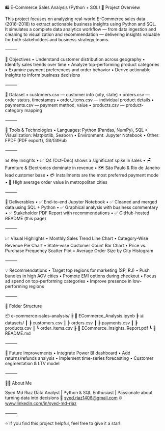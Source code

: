 🛍️ E-Commerce Sales Analysis (Python + SQL)
📌 Project Overview

This project focuses on analyzing real-world E-Commerce sales data (2016–2018) to extract actionable business insights using Python and SQL. It simulates a complete data analytics workflow — from data ingestion and cleaning to visualization and recommendation — delivering insights valuable for both stakeholders and business strategy teams.

⸻

🎯 Objectives
	•	Understand customer distribution across geography
	•	Identify sales trends over time
	•	Analyze top-performing product categories
	•	Examine payment preferences and order behavior
	•	Derive actionable insights to inform business decisions

⸻

🧩 Dataset
	•	customers.csv — customer info (city, state)
	•	orders.csv — order status, timestamps
	•	order_items.csv — individual product details
	•	payments.csv — payment method, value
	•	products.csv — product-category mapping

⸻

🔧 Tools & Technologies
	•	Languages: Python (Pandas, NumPy), SQL
	•	Visualization: Matplotlib, Seaborn
	•	Environment: Jupyter Notebook
	•	Other: FPDF (PDF export), Git/GitHub

⸻

📊 Key Insights
	•	📈 Q4 (Oct–Dec) shows a significant spike in sales
	•	🪑 Furniture & Electronics dominate in revenue
	•	🗺️ São Paulo & Rio de Janeiro lead customer base
	•	💳 Installments are the most preferred payment mode
	•	🛒 High average order value in metropolitan cities

⸻

📘 Deliverables
	•	✅ End-to-end Jupyter Notebook
	•	✅ Cleaned and merged data using SQL + Python
	•	✅ Graphical analysis with business commentary
	•	✅ Stakeholder PDF Report with recommendations
	•	✅ GitHub-hosted README (this page)

⸻

📈 Visual Highlights
	•	Monthly Sales Trend Line Chart
	•	Category-Wise Revenue Pie Chart
	•	State-wise Customer Count Bar Chart
	•	Price vs. Purchase Frequency Scatter Plot
	•	Average Order Size by City Histogram

⸻

💡 Recommendations
	•	Target top regions for marketing (SP, RJ)
	•	Push bundles in high AOV cities
	•	Promote EMI options during checkout
	•	Focus ad spend on top-performing categories
	•	Improve presence in low-performing regions

⸻

📁 Folder Structure

📦 e-commerce-sales-analysis/
┣ 📜 ECommerce_Analysis.ipynb
┣ 📊 datasets/
┃ ┣ customers.csv
┃ ┣ orders.csv
┃ ┣ payments.csv
┃ ┣ products.csv
┃ ┗ order_items.csv
┣ 📄 ECommerce_Insights_Report.pdf
┗ 📘 README.md


⸻

🧠 Future Improvements
	•	Integrate Power BI dashboard
	•	Add returns/refunds analysis
	•	Implement time-series forecasting
	•	Customer segmentation & LTV model

⸻

🙋‍♂️ About Me

Syed Md Riaz
Data Analyst | Python & SQL Enthusiast | Passionate about turning data into decisions
📧 syed.riaz1406@gmail.com
🌐 www.linkedin.com/in/syed-md-riaz

⸻

⭐️ If you find this project helpful, feel free to give it a star!


